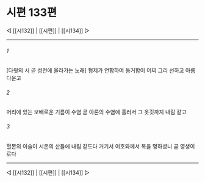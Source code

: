 ﻿# 시편 133편

◁ [[시132]] | [[시편]] | [[시134]] ▷
***

###### 1
[다윗의 시 곧 성전에 올라가는 노래] 형제가 연합하여 동거함이 어찌 그리 선하고 아름다운고

###### 2
머리에 있는 보배로운 기름이 수염 곧 아론의 수염에 흘러서 그 옷깃까지 내림 같고

###### 3
헐몬의 이슬이 시온의 산들에 내림 같도다 거기서 여호와께서 복을 명하셨니 곧 영생이로다


***
◁ [[시132]] | [[시편]] | [[시134]] ▷
